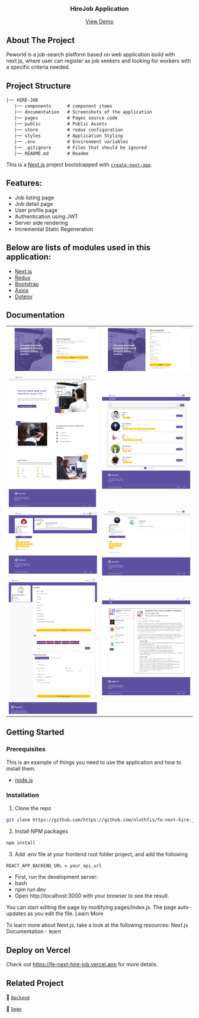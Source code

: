 <br />
<p align="center">

  <h3 align="center">HireJob Application</h3>
  <p align="center">
    <a href="/">View Demo</a>
  </p>
</p>

## About The Project

Peworld is a job-search platform based on web application build with next.js, where user can register as job seekers and looking for workers with a specific criteria needed.

## Project Structure

```
|── HIRE-JOB
   |── components      # component items
   |── documentation   # Screenshots of the application
   |── pages           # Pages source code
   |── public          # Public Assets
   |── store           # redux configuration
   |── styles          # Application Styling
   |── .env            # Environment variables
   |── .gitignore      # Files that should be ignored
   |── README.md       # Readme
```

This is a [Next.js](https://nextjs.org/) project bootstrapped with [`create-next-app`](https://github.com/vercel/next.js/tree/canary/packages/create-next-app).

## Features:

- Job listing page
- Job detail page
- User profile page
- Authentication using JWT
- Server side rendering
- Incremental Static Regeneration

## Below are lists of modules used in this application:

- [Next.js](https://nextjs.org/)
- [Redux](https://redux.js.org/)
- [Bootstrap](https://getbootstrap.com/)
- [Axios](https://axios-http.com/)
- [Dotenv](https://www.npmjs.com/package/dotenv)

## Documentation

<table>
<tr>
<td><img width="350px" src="./documentation/login.jpg" border="0" alt="login" /></td>
    <td> <img width="350px" src="./documentation/register.jpg" border="0"  alt="Register" /></td>
</tr>
<td><img width="350px" src="./documentation/home.jpg" border="0" alt="home" /></td>
    <td> <img width="350px" src="./documentation/candidate.jpg" border="0"  alt="candidate" /></td>
</tr>
<td><img width="350px" src="./documentation/profile.jpg" border="0" alt="profile" /></td>
    <td> <img width="350px" src="./documentation/otheruser.jpg" border="0"  alt="otheruser" /></td>
</tr>
<td><img width="350px" src="./documentation/editProfile.jpg" border="0" alt="editprofile" /></td>
    <td> <img width="350px" src="./documentation/findJob.jpg" border="0"  alt="findjob" /></td>
</tr>
</table>

## Getting Started

### Prerequisites

This is an example of things you need to use the application and how to install them.

- [node.js](https://nodejs.org/en/download/)

### Installation

1. Clone the repo

```sh
git clone https://github.com/https://github.com/nluthfis/fe-next-hire-job
```

2. Install NPM packages

```sh
npm install
```

3. Add .env file at your frontend root folder project, and add the following

```sh
REACT_APP_BACKEND_URL = your_api_url

```

- First, run the development server:
- bash
- npm run dev
- Open http://localhost:3000 with your browser to see the result.

You can start editing the page by modifying pages/index.js. The page auto-updates as you edit the file.
Learn More

To learn more about Next.js, take a look at the following resources:
Next.js Documentation - learn

## Deploy on Vercel

Check out https://fe-next-hire-job.vercel.app for more details.

## Related Project

:rocket: [`Backend`](https://github.com/nluthfis/hire_job_be)

:rocket: [`Demo`](fe-next-hire-job.vercel.app)
